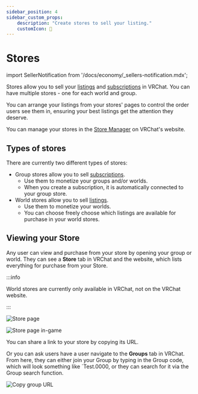 ```yaml
---
sidebar_position: 4
sidebar_custom_props:
    description: "Create stores to sell your listing."
    customIcon: 🏪
---
```


# Stores

import SellerNotification from '/docs/economy/_sellers-notification.mdx';

<SellerNotification/>

Stores allow you to sell your [listings](../listings) and [subscriptions](../subscriptions) in VRChat. You can have multiple stores - one for each world and group.

You can arrange your listings from your stores' pages to control the order users see them in, ensuring your best listings get the attention they deserve.

You can manage your stores in the [Store Manager](https://vrchat.com/home/marketplace/storefront/stores) on VRChat's website.

## Types of stores

There are currently two different types of stores:

- Group stores allow you to sell [subscriptions](/economy/subscriptions).
	- Use them to monetize your groups and/or worlds.
	- When you create a subscription, it is automatically connected to your group store.
- World stores allow you to sell [listings](/economy/listings).
	- Use them to monetize your worlds.
	- You can choose freely choose which listings are available for purchase in your world stores.

## Viewing your Store

Any user can view and purchase from your store by opening your group or world. They can see a **Store** tab in VRChat and the website, which lists everything for purchase from your Store.

:::info

World stores are currently only available in VRChat, not on the VRChat website.

:::

![Store page](/img/economy/Store-PreviewStoreWeb.png "Opening your Store page")

![Store page in-game](/img/economy/Store-PreviewStoreClient.png "Opening your group's Store page in VRChat")

You can share a link to your store by copying its URL.

Or you can ask users have a user navigate to the **Groups** tab in VRChat. From here, they can either join your Group by typing in the Group code, which will look something like `Test.0000, or they can search for it via the Group search function.

![Copy group URL](/img/economy/Store-CopyShortCode.png "Copying your group's VRChat.com URL")
